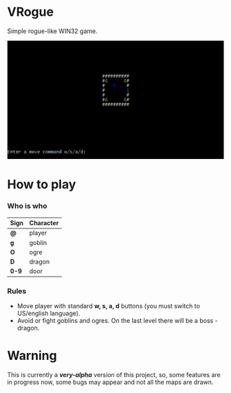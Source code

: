 # VRogue
Simple rogue-like WIN32 game. 

![Screenshot](screenshot.png)

# How to play #
### Who is who ###
| Sign | Character |
| ----- | ------ |
| **@** | player |
| **g** | goblin |
| **O** | ogre |
| **D** | dragon |
| **0-9** | door |

### Rules ###

* Move player with standard **w, s, a, d** buttons (you must switch to US/english language).
* Avoid or fight goblins and ogres. On the last level there will be a boss - dragon.


# Warning

This is currently a **_very-alpha_** version of this project, so, some features are in progress now, some bugs may appear and not all the maps are drawn.
